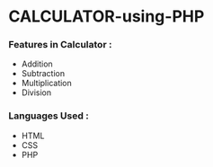 # CALCULATOR-using-PHP

<h3>Features in Calculator :</h3>
<ul>
    <li>Addition</li>
    <li>Subtraction</li>
    <li>Multiplication</li>
    <li>Division</li>
</ul>

<h3>Languages Used : </h3>
<ul>
    <li>HTML</li>
    <li>CSS</li>
    <li>PHP</li>
</ul>